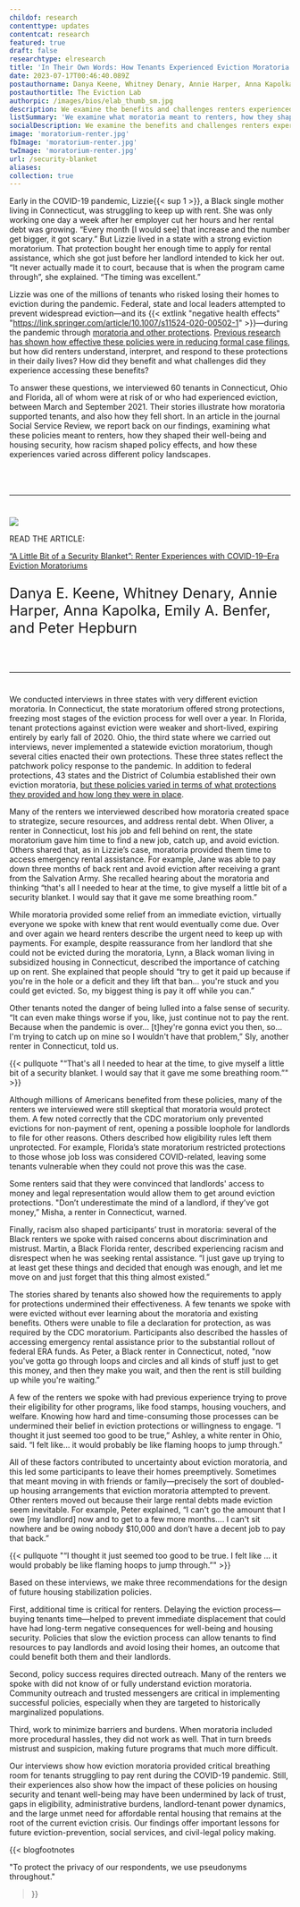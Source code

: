 ```yaml
---
childof: research
contenttype: updates
contentcat: research
featured: true
draft: false
researchtype: elresearch
title: 'In Their Own Words: How Tenants Experienced Eviction Moratoria'
date: 2023-07-17T00:46:40.089Z
postauthorname: Danya Keene, Whitney Denary, Annie Harper, Anna Kapolka, Emily Benfer, and Peter Hepburn
postauthortitle: The Eviction Lab
authorpic: /images/bios/elab_thumb_sm.jpg
description: We examine the benefits and challenges renters experienced as a result of moratorium policies.
listSummary: 'We examine what moratoria meant to renters, how they shaped their well-being and housing security, how racism shaped policy effects, and how these experiences varied across different policy landscapes.' 
socialDescription: We examine the benefits and challenges renters experienced as a result of moratorium policies.
image: 'moratorium-renter.jpg'
fbImage: 'moratorium-renter.jpg'
twImage: 'moratorium-renter.jpg'
url: /security-blanket
aliases:
collection: true  
---
```

Early in the COVID-19 pandemic, Lizzie{{< sup 1 >}}, a Black single mother living in Connecticut, was struggling to keep up with rent. She was only working one day a week after her employer cut her hours and her rental debt was growing. “Every month [I would see] that increase and the number get bigger, it got scary.” But Lizzie lived in a state with a strong eviction moratorium. That protection bought her enough time to apply for rental assistance, which she got just before her landlord intended to kick her out. “It never actually made it to court, because that is when the program came through”, she explained. “The timing was excellent.”

<span></span>

Lizzie was one of the millions of tenants who risked losing their homes to eviction during the pandemic. Federal, state and local leaders attempted to prevent widespread eviction—and its {{< extlink "negative health effects" "https://link.springer.com/article/10.1007/s11524-020-00502-1" >}}—during the pandemic through [moratoria and other protections](https://evictionlab.org/assessing-state-eviction-prevention-covid-19/). [Previous research has shown how effective these policies were in reducing formal case filings](https://evictionlab.org/covid-era-policies-cut-eviction-filings-by-more-than-half/), but how did renters understand, interpret, and respond to these protections in their daily lives? How did they benefit and what challenges did they experience accessing these benefits?

To answer these questions, we interviewed 60 tenants in Connecticut, Ohio and Florida, all of whom were at risk of or who had experienced eviction, between March and September 2021. Their stories illustrate how moratoria supported tenants, and also how they fell short. In an article in the journal Social Service Review, we report back on our findings, examining what these policies meant to renters, how they shaped their well-being and housing security, how racism shaped policy effects, and how these experiences varied across different policy landscapes.

<hr style="border-top-color: #2c897f; margin: 4rem 0 2.4rem;">
<div class="d-flex flex-wrap flex-md-nowrap align-items-center mw-100 mt-2 mb-5">
    <div class="pr-12 pr-md-0">
        <a href="https://www.journals.uchicago.edu/doi/10.1086/725320" target="_blank" rel="noreferrer noopener"><img class="journal-image mb-3 mb-md-0" src="ssr.jpeg" /></a>
    </div>
    <div class="ml-md-3"><p class="green gt-eesti journal-subheading">READ THE ARTICLE:</p>
        <p><a class="green gt-eesti journal-heading" href="https://www.journals.uchicago.edu/doi/10.1086/725320" target="_blank" rel="noreferrer noopener">“A Little Bit of a Security Blanket”: Renter Experiences with COVID-19–Era Eviction Moratoriums</a></p>
        <p class="mt-3" style="font-size: 1.6rem;">Danya E. Keene, Whitney Denary, Annie Harper, Anna Kapolka, Emily A. Benfer, and Peter Hepburn</p>
    </div>
</div>
<hr style="border-top-color: #2c897f; margin: 4rem 0 2.4rem;">

We conducted interviews in three states with very different eviction moratoria. In Connecticut, the state moratorium offered strong protections, freezing most stages of the eviction process for well over a year. In Florida, tenant protections against eviction were weaker and short-lived, expiring entirely by early fall of 2020. Ohio, the third state where we carried out interviews, never implemented a statewide eviction moratorium, though several cities enacted their own protections. These three states reflect the patchwork policy response to the pandemic. In addition to federal protections, 43 states and the District of Columbia established their own eviction moratoria, [but these policies varied in terms of what protections they provided and how long they were in place](https://evictionlab.org/assessing-state-eviction-prevention-covid-19/).

Many of the renters we interviewed described how moratoria created space to strategize, secure resources, and address rental debt. When Oliver, a renter in Connecticut, lost his job and fell behind on rent, the state moratorium gave him time to find a new job, catch up, and avoid eviction. Others shared that, as in Lizzie’s case, moratoria provided them time to access emergency rental assistance. For example, Jane was able to pay down three months of back rent and avoid eviction after receiving a grant from the Salvation Army. She recalled hearing about the moratoria and thinking “that's all I needed to hear at the time, to give myself a little bit of a security blanket. I would say that it gave me some breathing room.”
 
While moratoria provided some relief from an immediate eviction, virtually everyone we spoke with knew that rent would eventually come due. Over and over again we heard renters describe the urgent need to keep up with payments. For example, despite reassurance from her landlord that she could not be evicted during the moratoria, Lynn, a Black woman living in subsidized housing in Connecticut, described the importance of catching up on rent. She explained that people should “try to get it paid up because if you're in the hole or a deficit and they lift that ban... you're stuck and you could get evicted. So, my biggest thing is pay it off while you can.”  

Other tenants noted the danger of being lulled into a false sense of security. “It can even make things worse if you, like, just continue not to pay the rent. Because when the pandemic is over… [t]hey're gonna evict you then, so… I'm trying to catch up on mine so I wouldn't have that problem,” Sly, another renter in Connecticut, told us.  

{{< pullquote "“That's all I needed to hear at the time, to give myself a little bit of a security blanket. I would say that it gave me some breathing room.”" >}}
 
Although millions of Americans benefited from these policies, many of the renters we interviewed were still skeptical that moratoria would protect them. A few noted correctly that the CDC moratorium only prevented evictions for non-payment of rent, opening a possible loophole for landlords to file for other reasons. Others described how eligibility rules left them unprotected. For example, Florida’s state moratorium restricted protections to those whose job loss was considered COVID-related, leaving some tenants vulnerable when they could not prove this was the case. 

Some renters said that they were convinced that landlords' access to money and legal representation would allow them to get around eviction protections. "Don’t underestimate the mind of a landlord, if they’ve got money,” Misha, a renter in Connecticut, warned. 

Finally, racism also shaped participants’ trust in moratoria: several of the Black renters we spoke with raised concerns about discrimination and mistrust. Martin, a Black Florida renter, described experiencing racism and disrespect when he was seeking rental assistance. “I just gave up trying to at least get these things and decided that enough was enough, and let me move on and just forget that this thing almost existed.”
 
The stories shared by tenants also showed how the requirements to apply for protections undermined their effectiveness. A few tenants we spoke with were evicted without ever learning about the moratoria and existing benefits. Others were unable to file a declaration for protection, as was required by the CDC moratorium. Participants also described the hassles of accessing emergency rental assistance prior to the substantial rollout of federal ERA funds. As Peter, a Black renter in Connecticut, noted, "now you've gotta go through loops and circles and all kinds of stuff just to get this money, and then they make you wait, and then the rent is still building up while you're waiting.” 

A few of the renters we spoke with had previous experience trying to prove their eligibility for other programs, like food stamps, housing vouchers, and welfare. Knowing how hard and time-consuming those processes can be undermined their belief in eviction protections or willingness to engage.  “I thought it just seemed too good to be true,” Ashley, a white renter in Ohio, said. “I felt like… it would probably be like flaming hoops to jump through.”
 
All of these factors contributed to uncertainty about eviction moratoria, and this led some participants to leave their homes preemptively. Sometimes that meant moving in with friends or family—precisely the sort of doubled-up housing arrangements that eviction moratoria attempted to prevent. Other renters moved out because their large rental debts made eviction seem inevitable. For example, Peter explained, “I can't go the amount that I owe [my landlord] now and to get to a few more months…. I can't sit nowhere and be owing nobody $10,000 and don’t have a decent job to pay that back.”

 {{< pullquote "“I thought it just seemed too good to be true. I felt like … it would probably be like flaming hoops to jump through.”" >}}

 
Based on these interviews, we make three recommendations for the design of future housing stabilization policies.

First, additional time is critical for renters. Delaying the eviction process—buying tenants time—helped to prevent immediate displacement that could have had long-term negative consequences for well-being and housing security. Policies that slow the eviction process can allow tenants to find resources to pay landlords and avoid losing their homes, an outcome that could benefit both them and their landlords. 

Second, policy success requires directed outreach. Many of the renters we spoke with did not know of or fully understand eviction moratoria. Community outreach and trusted messengers are critical in implementing successful policies, especially when they are targeted to historically marginalized populations. 

Third, work to minimize barriers and burdens. When moratoria included more procedural hassles, they did not work as well. That in turn breeds mistrust and suspicion, making future programs that much more difficult.

Our interviews show how eviction moratoria provided critical breathing room for tenants struggling to pay rent during the COVID-19 pandemic. Still, their experiences also show how the impact of these policies on housing security and tenant well-being may have been undermined by lack of trust, gaps in eligibility, administrative burdens, landlord-tenant power dynamics, and the large unmet need for affordable rental housing that remains at the root of the current eviction crisis. Our findings offer important lessons for future eviction-prevention, social services, and civil-legal policy making.

{{< blogfootnotes 

"To protect the privacy of our respondents, we use pseudonyms throughout." 

>}}
